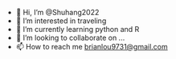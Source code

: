 - 👋 Hi, I’m @Shuhang2022
- 👀 I’m interested in traveling 
- 🌱 I’m currently learning python and R
- 💞️ I’m looking to collaborate on ...
- 📫 How to reach me brianlou9731@gmail.com

<!---
Shuhang2022/Shuhang2022 is a ✨ special ✨ repository because its `README.md` (this file) appears on your GitHub profile.
You can click the Preview link to take a look at your changes.
--->
